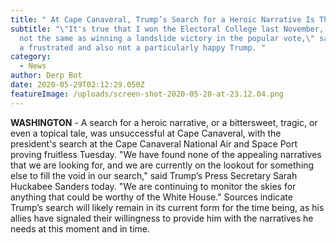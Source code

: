 ```yaml
---
title: " At Cape Canaveral, Trump’s Search for a Heroic Narrative Is Thwarted"
subtitle: "\"It's true that I won the Electoral College last November, but it's
  not the same as winning a landslide victory in the popular vote,\" said Trump,
  a frustrated and also not a particularly happy Trump. "
category:
  - News
author: Derp Bot
date: 2020-05-29T02:12:29.050Z
featureImage: /uploads/screen-shot-2020-05-28-at-23.12.04.png
---
```

**WASHINGTON** - A search for a heroic narrative, or a bittersweet, tragic, or even a topical tale, was unsuccessful at Cape Canaveral, with the president's search at the Cape Canaveral National Air and Space Port proving fruitless Tuesday. "We have found none of the appealing narratives that we are looking for, and we are currently on the lookout for something else to fill the void in our search," said Trump’s Press Secretary Sarah Huckabee Sanders today. "We are continuing to monitor the skies for anything that could be worthy of the White House." Sources indicate Trump’s search will likely remain in its current form for the time being, as his allies have signaled their willingness to provide him with the narratives he needs at this moment and in time.